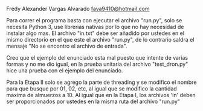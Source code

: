 Fredy Alexander Vargas Alvarado
fava9410@hotmail.com

Para correr el programa basta con ejecutar el archivo "run.py", solo se necesita Python 3, use librerias nativas por lo que no hay necesidad de instalar algo mas. El archivo "in.txt" debe ser añadido por ustedes en el mismo directorio en el que este el archivo "run.py", de lo contrario saldra el mensaje "No se encontro el archivo de entrada".

Creo que el ejemplo del enunciado esta mal puesto que intente de varias formas y no me dio igual, en la prueba unitaria del archivo "test_dron.py" hice una prueba con el ejemplo del enunciado.

Para la Etapa II solo se agrego la parte de threading y se modifico el nombre para que busque por 01, 02, etc, al igual que se modifico la cantidad maxima de almuerzos a 10. Al igual que en la Etapa I, los archivos 'in' deben ser proporcionados por ustedes en la misma ruta del archivo "run.py"
